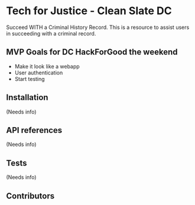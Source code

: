 # Tech for Justice - Clean Slate DC
Succeed WITH a Criminal History Record.
This is a resource to assist users in succeeding with a criminal record.

## MVP Goals for DC HackForGood the weekend
- Make it look like a webapp
- User authentication
- Start testing

## Installation
 (Needs info)

## API references
(Needs info)

## Tests
(Needs info)

## Contributors
